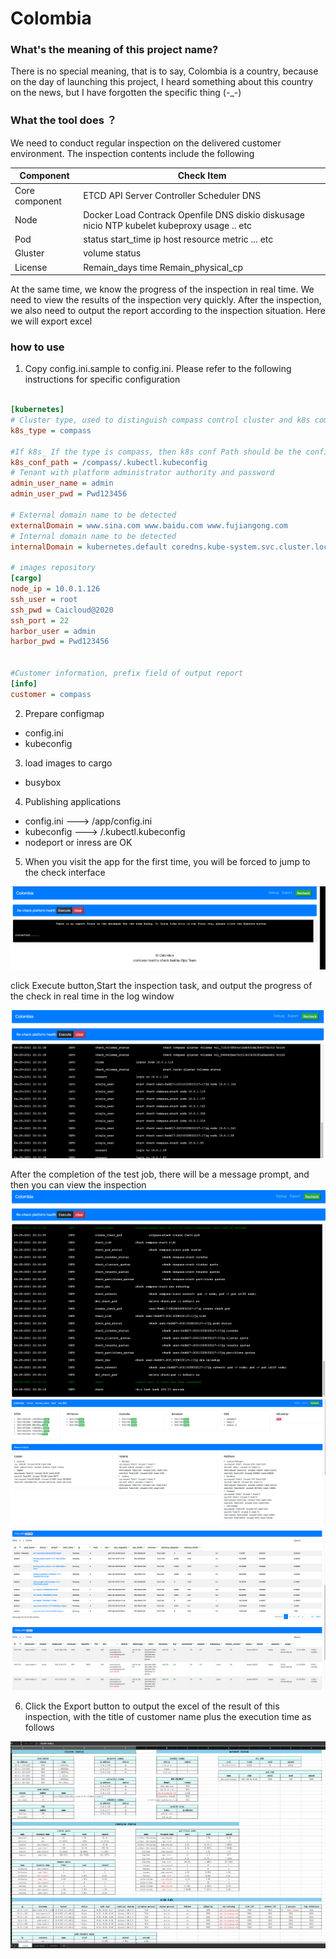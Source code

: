 # Colombia

###  What's the meaning of this project name?

There is no special meaning, that is to say, Colombia is a country, because on the day of launching this project, 
I heard something about this country on the news, but I have forgotten the specific thing   (-_-) 



### What the tool does ？


We need to conduct regular inspection on the delivered customer environment. The inspection contents include the following

|  Component    | Check Item  |
|  ----  | ----           |       
| Core component |ETCD API Server Controller  Scheduler DNS       |
| Node  |  Docker Load Contrack Openfile DNS diskio diskusage nicio  NTP kubelet  kubeproxy  usage  .. etc              |        
|Pod    |  status start_time ip host resource metric ... etc          |  
|Gluster|   volume status              |
|License|   Remain_days time Remain_physical_cp             |

At the same time, we know the progress of the inspection in real time. We need to view the results of the inspection very
quickly. After the inspection, we also need to output the report according to the inspection situation. Here we will export
excel


###  how to use 

1. Copy config.ini.sample to config.ini. Please refer to the following instructions for specific configuration
```ini

[kubernetes]
# Cluster type, used to distinguish compass control cluster and k8s community version. The values are: compass, default
k8s_type = compass

#If k8s_ If the type is compass, then k8s conf Path should be the configuration file that controls the cluster
k8s_conf_path = /compass/.kubectl.kubeconfig
# Tenant with platform administrator authority and password
admin_user_name = admin
admin_user_pwd = Pwd123456

# External domain name to be detected
externalDomain = www.sina.com www.baidu.com www.fujiangong.com
# Internal domain name to be detected
internalDomain = kubernetes.default coredns.kube-system.svc.cluster.local

# images repository
[cargo]
node_ip = 10.0.1.126
ssh_user = root
ssh_pwd = Caicloud@2020
ssh_port = 22
harbor_user = admin
harbor_pwd = Pwd123456


#Customer information, prefix field of output report
[info]
customer = compass
```

2. Prepare configmap
* config.ini  
* kubeconfig

3. load images to cargo 
* busybox

4. Publishing applications
* config.ini  ---> /app/config.ini
* kubeconfig ---> /.kubectl.kubeconfig
* nodeport or inress are OK

5. When you visit the app for the first time, you will be forced to jump to the check interface

![first](./img/1.png)

click Execute button,Start the inspection task, and output the progress of the check in real time in the log window

![two](./img/2.png)

After the completion of the test job, there will be a message prompt, and then you can view the inspection
![three](./img/3.png)
![four](./img/4.png)
![five](./img/5.png)


6. Click the Export button to output the excel of the result of this inspection, with the title of customer name plus 
the execution time as follows
   
![six](./img/6.png)




   





